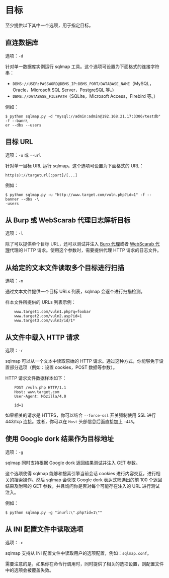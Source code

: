 # 目标

至少提供以下其中一个选项，用于指定目标。

## 直连数据库

选项：`-d`

针对单一数据库实例运行 sqlmap 工具。这个选项可设置为下面格式的连接字符串：

* `DBMS://USER:PASSWORD@DBMS_IP:DBMS_PORT/DATABASE_NAME`（MySQL，Oracle，Microsoft SQL Server，PostgreSQL 等。)
* `DBMS://DATABASE_FILEPATH`（SQLite，Microsoft Access，Firebird 等。）

例如：

```shell
$ python sqlmap.py -d "mysql://admin:admin@192.168.21.17:3306/testdb" -f --bann\
er --dbs --users
```

## 目标 URL

选项：`-u` 或 `--url`

针对单一目标 URL 运行 sqlmap。这个选项可设置为下面格式的 URL：

`http(s)://targeturl[:port]/[...]`

例如：

```shell
$ python sqlmap.py -u "http://www.target.com/vuln.php?id=1" -f --banner --dbs -\
-users
```

## 从 Burp 或 WebScarab 代理日志解析目标

选项：`-l`

除了可以提供单个目标 URL，还可以测试并注入 [Burp 代理](http://portswigger.net/suite/)或者 [WebScarab 代理](http://www.owasp.org/index.php/Category:OWASP_WebScarab_Project)代理的 HTTP 请求。使用这个参数时，需要提供代理 HTTP 请求的日志文件。

## 从给定的文本文件读取多个目标进行扫描

选项：`-m`

通过文本文件提供一个目标 URLs 列表，sqlmap 会逐个进行扫描检测。

样本文件所提供的 URLs 列表示例：

```text
    www.target1.com/vuln1.php?q=foobar
    www.target2.com/vuln2.asp?id=1
    www.target3.com/vuln3/id/1*
```

## 从文件中载入 HTTP 请求

选项：`-r`

sqlmap 可以从一个文本中读取原始的 HTTP 请求。通过这种方式，你能够免于设置部分选项（例如：设置 cookies，POST 数据等参数）。

HTTP 请求文件数据样本如下：

```text
    POST /vuln.php HTTP/1.1
    Host: www.target.com
    User-Agent: Mozilla/4.0

    id=1
```

如果相关的请求是 HTTPS，你可以结合 `--force-ssl` 开关强制使用 SSL 进行 443/tcp 连接。或者，你可以在 `Host` 头部信息后面直接加上 `:443`。  

## 使用 Google dork 结果作为目标地址

选项：`-g`

sqlmap 同时支持根据 Google dork 返回结果测试并注入 GET 参数。

这个选项使得 sqlmap 能够和搜索引擎当前会话 cookies 进行内容交互，进行相关的搜索操作。然后 sqlmap 会获取 Google dork 表达式筛选出的前 100 个返回结果及附带的 GET 参数，并且询问你是否对每个可能存在注入的 URL 进行测试注入。

例如：

```shell
$ python sqlmap.py -g "inurl:\".php?id=1\""
```

## 从 INI 配置文件中读取选项

选项：`-c`

sqlmap 支持从 INI 配置文件中读取用户的选项配置，例如：`sqlmap.conf`。

需要注意的是，如果你在命令行调用时，同时提供了相关的选项设置，则配置文件中的选项会被覆盖失效。
